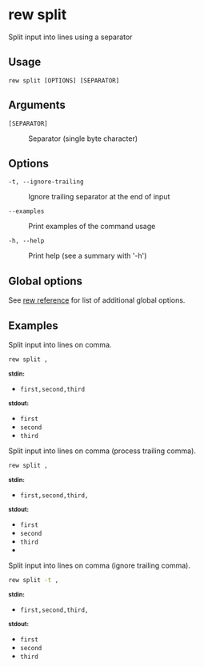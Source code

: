 # rew split

Split input into lines using a separator

## Usage

```
rew split [OPTIONS] [SEPARATOR]
```

## Arguments

<dl>
<dt><code>[SEPARATOR]</code></dt>
<dd>

Separator (single byte character)
</dd>
</dl>

## Options

<dl>

<dt><code>-t, --ignore-trailing</code></dt>
<dd>

Ignore trailing separator at the end of input
</dd>

<dt><code>--examples</code></dt>
<dd>

Print examples of the command usage
</dd>

<dt><code>-h, --help</code></dt>
<dd>

Print help (see a summary with '-h')
</dd>
</dl>

## Global options

See [rew reference](rew.md#global-options) for list of additional global options.

## Examples

Split input into lines on comma.

```sh
rew split ,
```

<div class="example-io">
<div class="example-io-stream">
<small><b>stdin:</b></small>
<ul>
<li><code>first,second,third</code></li>
</ul>
</div>
<div class="example-io-stream">
<small><b>stdout:</b></small>
<ul>
<li><code>first</code></li>
<li><code>second</code></li>
<li><code>third</code></li>
</ul>
</div>
</div>

Split input into lines on comma (process trailing comma).

```sh
rew split ,
```

<div class="example-io">
<div class="example-io-stream">
<small><b>stdin:</b></small>
<ul>
<li><code>first,second,third,</code></li>
</ul>
</div>
<div class="example-io-stream">
<small><b>stdout:</b></small>
<ul>
<li><code>first</code></li>
<li><code>second</code></li>
<li><code>third</code></li>
<li><code></code></li>
</ul>
</div>
</div>

Split input into lines on comma (ignore trailing comma).

```sh
rew split -t ,
```

<div class="example-io">
<div class="example-io-stream">
<small><b>stdin:</b></small>
<ul>
<li><code>first,second,third,</code></li>
</ul>
</div>
<div class="example-io-stream">
<small><b>stdout:</b></small>
<ul>
<li><code>first</code></li>
<li><code>second</code></li>
<li><code>third</code></li>
</ul>
</div>
</div>

